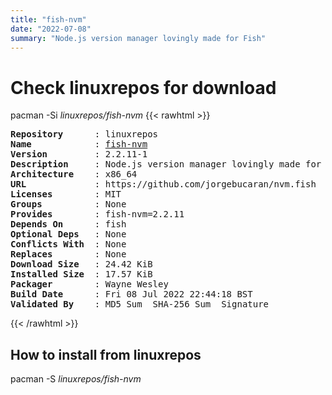 ```yaml
---
title: "fish-nvm"
date: "2022-07-08"
summary: "Node.js version manager lovingly made for Fish"
---
```


# Check linuxrepos for download

pacman -Si *linuxrepos/fish-nvm*
{{< rawhtml >}}
<pre class="highlight">
<b>Repository</b>      : linuxrepos
<b>Name</b>            : <a href="../../x86_64/fish-nvm-2.2.11-1-x86_64.pkg.tar.zst">fish-nvm</a>
<b>Version</b>         : 2.2.11-1
<b>Description</b>     : Node.js version manager lovingly made for Fish
<b>Architecture</b>    : x86_64
<b>URL</b>             : https://github.com/jorgebucaran/nvm.fish
<b>Licenses</b>        : MIT
<b>Groups</b>          : None
<b>Provides</b>        : fish-nvm=2.2.11
<b>Depends On</b>      : fish
<b>Optional Deps</b>   : None
<b>Conflicts With</b>  : None
<b>Replaces</b>        : None
<b>Download Size</b>   : 24.42 KiB
<b>Installed Size</b>  : 17.57 KiB
<b>Packager</b>        : Wayne Wesley <wayne6324@gmail.com>
<b>Build Date</b>      : Fri 08 Jul 2022 22:44:18 BST
<b>Validated By</b>    : MD5 Sum  SHA-256 Sum  Signature
</pre>
{{< /rawhtml >}}
## How to install from linuxrepos

pacman -S *linuxrepos/fish-nvm*
